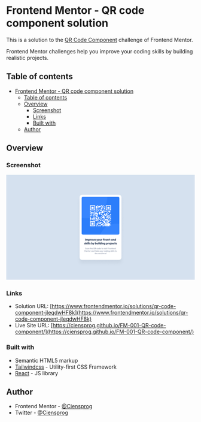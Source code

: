 # Frontend Mentor - QR code component solution

This is a solution to the [QR Code Component](https://www.frontendmentor.io/challenges/qr-code-component-iux_sIO_H) challenge of Frontend Mentor.

Frontend Mentor challenges help you improve your coding skills by building realistic projects.

## Table of contents

- [Frontend Mentor - QR code component solution](#frontend-mentor---qr-code-component-solution)
  - [Table of contents](#table-of-contents)
  - [Overview](#overview)
    - [Screenshot](#screenshot)
    - [Links](#links)
    - [Built with](#built-with)
  - [Author](#author)

## Overview

### Screenshot

![](./preview.jpg)

### Links

- Solution URL: [https://www.frontendmentor.io/solutions/qr-code-component-jleqdwHF8k](https://www.frontendmentor.io/solutions/qr-code-component-jleqdwHF8k)
- Live Site URL: [https://ciensprog.github.io/FM-001-QR-code-component/](https://ciensprog.github.io/FM-001-QR-code-component/)

### Built with

- Semantic HTML5 markup
- [Tailwindcss](https://tailwindcss.com) - Utility-first CSS Framework
- [React](https://reactjs.org/) - JS library

## Author

- Frontend Mentor - [@Ciensprog](https://www.frontendmentor.io/profile/Ciensprog)
- Twitter - [@Ciensprog](https://www.twitter.com/Ciensprog)
